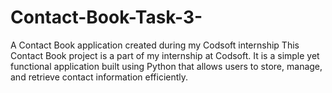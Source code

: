 # Contact-Book-Task-3-
A Contact Book application created during my Codsoft internship
This Contact Book project is a part of my internship at Codsoft. It is a simple yet functional application built using Python that allows users to store, manage, and retrieve contact information efficiently.
